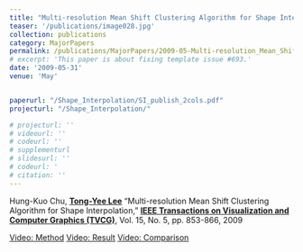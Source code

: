 ```yaml
---
title: "Multi-resolution Mean Shift Clustering Algorithm for Shape Interpolation"
teaser: '/publications/image028.jpg'
collection: publications
category: MajorPapers
permalink: /publications/MajorPapers/2009-05-Multi-resolution_Mean_Shift_Clustering_Algorithm_for_Shape_Interpolation
# excerpt: 'This paper is about fixing template issue #693.'
date: '2009-05-31'
venue: 'May'


paperurl: "/Shape_Interpolation/SI_publish_2cols.pdf"
projecturl: "/Shape_Interpolation/"

# projecturl: ''
# videourl: ''
# codeurl: ''
# supplementurl
# slidesurl: ''
# codeurl: '
# citation: ''
---
```


Hung-Kuo Chu, <strong><u>Tong-Yee Lee</u></strong> “Multi-resolution Mean Shift Clustering Algorithm for Shape Interpolation,” <strong><u>IEEE Transactions on Visualization and Computer Graphics (TVCG)</u></strong>, Vol. 15, No. 5, pp. 853-866, 2009

[Video: Method](/Shape_Interpolation/SI_Method.mov)
[Video: Result](/Shape_Interpolation/SI_Result.mov)
[Video: Comparison](/Shape_Interpolation/SI_Comparison.mov)